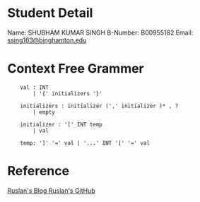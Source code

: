 # Student Detail
Name:		SHUBHAM KUMAR SINGH
B-Number:	B00955182
Email:		ssing163@binghamton.edu

# Context Free Grammer
```
    val : INT
        | '{' initializers '}'

    initializers : initializer (',' initializer )* , ?
        | empty

    initializer : '[' INT temp
        | val

    temp: ']' '=' val | '...' INT ']' '=' val
```

# Reference
[ Ruslan's Blog ](https://ruslanspivak.com/lsbasi-part1/)
[ Ruslan's GitHub ](https://github.com/ghaiklor/pascal-interpreter)



